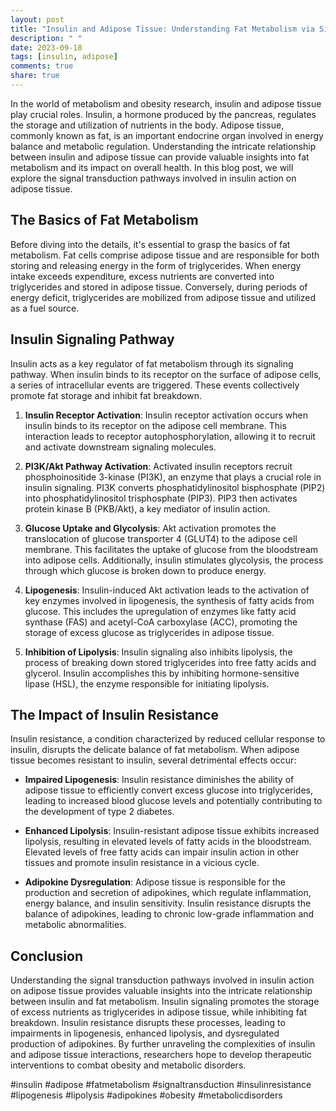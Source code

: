 ```yaml
---
layout: post
title: "Insulin and Adipose Tissue: Understanding Fat Metabolism via Signal Transduction"
description: " "
date: 2023-09-18
tags: [insulin, adipose]
comments: true
share: true
---
```


In the world of metabolism and obesity research, insulin and adipose tissue play crucial roles. Insulin, a hormone produced by the pancreas, regulates the storage and utilization of nutrients in the body. Adipose tissue, commonly known as fat, is an important endocrine organ involved in energy balance and metabolic regulation. Understanding the intricate relationship between insulin and adipose tissue can provide valuable insights into fat metabolism and its impact on overall health. In this blog post, we will explore the signal transduction pathways involved in insulin action on adipose tissue.

## The Basics of Fat Metabolism

Before diving into the details, it's essential to grasp the basics of fat metabolism. Fat cells comprise adipose tissue and are responsible for both storing and releasing energy in the form of triglycerides. When energy intake exceeds expenditure, excess nutrients are converted into triglycerides and stored in adipose tissue. Conversely, during periods of energy deficit, triglycerides are mobilized from adipose tissue and utilized as a fuel source.

## Insulin Signaling Pathway

Insulin acts as a key regulator of fat metabolism through its signaling pathway. When insulin binds to its receptor on the surface of adipose cells, a series of intracellular events are triggered. These events collectively promote fat storage and inhibit fat breakdown.

1. **Insulin Receptor Activation**: Insulin receptor activation occurs when insulin binds to its receptor on the adipose cell membrane. This interaction leads to receptor autophosphorylation, allowing it to recruit and activate downstream signaling molecules.

2. **PI3K/Akt Pathway Activation**: Activated insulin receptors recruit phosphoinositide 3-kinase (PI3K), an enzyme that plays a crucial role in insulin signaling. PI3K converts phosphatidylinositol bisphosphate (PIP2) into phosphatidylinositol trisphosphate (PIP3). PIP3 then activates protein kinase B (PKB/Akt), a key mediator of insulin action.

3. **Glucose Uptake and Glycolysis**: Akt activation promotes the translocation of glucose transporter 4 (GLUT4) to the adipose cell membrane. This facilitates the uptake of glucose from the bloodstream into adipose cells. Additionally, insulin stimulates glycolysis, the process through which glucose is broken down to produce energy.

4. **Lipogenesis**: Insulin-induced Akt activation leads to the activation of key enzymes involved in lipogenesis, the synthesis of fatty acids from glucose. This includes the upregulation of enzymes like fatty acid synthase (FAS) and acetyl-CoA carboxylase (ACC), promoting the storage of excess glucose as triglycerides in adipose tissue.

5. **Inhibition of Lipolysis**: Insulin signaling also inhibits lipolysis, the process of breaking down stored triglycerides into free fatty acids and glycerol. Insulin accomplishes this by inhibiting hormone-sensitive lipase (HSL), the enzyme responsible for initiating lipolysis.

## The Impact of Insulin Resistance

Insulin resistance, a condition characterized by reduced cellular response to insulin, disrupts the delicate balance of fat metabolism. When adipose tissue becomes resistant to insulin, several detrimental effects occur:

- **Impaired Lipogenesis**: Insulin resistance diminishes the ability of adipose tissue to efficiently convert excess glucose into triglycerides, leading to increased blood glucose levels and potentially contributing to the development of type 2 diabetes.

- **Enhanced Lipolysis**: Insulin-resistant adipose tissue exhibits increased lipolysis, resulting in elevated levels of fatty acids in the bloodstream. Elevated levels of free fatty acids can impair insulin action in other tissues and promote insulin resistance in a vicious cycle.

- **Adipokine Dysregulation**: Adipose tissue is responsible for the production and secretion of adipokines, which regulate inflammation, energy balance, and insulin sensitivity. Insulin resistance disrupts the balance of adipokines, leading to chronic low-grade inflammation and metabolic abnormalities.

## Conclusion

Understanding the signal transduction pathways involved in insulin action on adipose tissue provides valuable insights into the intricate relationship between insulin and fat metabolism. Insulin signaling promotes the storage of excess nutrients as triglycerides in adipose tissue, while inhibiting fat breakdown. Insulin resistance disrupts these processes, leading to impairments in lipogenesis, enhanced lipolysis, and dysregulated production of adipokines. By further unraveling the complexities of insulin and adipose tissue interactions, researchers hope to develop therapeutic interventions to combat obesity and metabolic disorders.

#insulin #adipose #fatmetabolism #signaltransduction #insulinresistance #lipogenesis #lipolysis #adipokines #obesity #metabolicdisorders